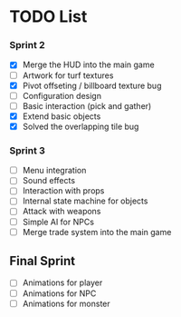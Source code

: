 # TODO List


### Sprint 2
- [x] Merge the HUD into the main game
- [ ] Artwork for turf textures
- [x] Pivot offseting / billboard texture bug
- [ ] Configuration design
- [ ] Basic interaction (pick and gather)
- [x] Extend basic objects
- [x] Solved the overlapping tile bug

### Sprint 3
- [ ] Menu integration
- [ ] Sound effects
- [ ] Interaction with props
- [ ] Internal state machine for objects
- [ ] Attack with weapons
- [ ] Simple AI for NPCs
- [ ] Merge trade system into the main game

## Final Sprint
- [ ] Animations for player
- [ ] Animations for NPC
- [ ] Animations for monster
